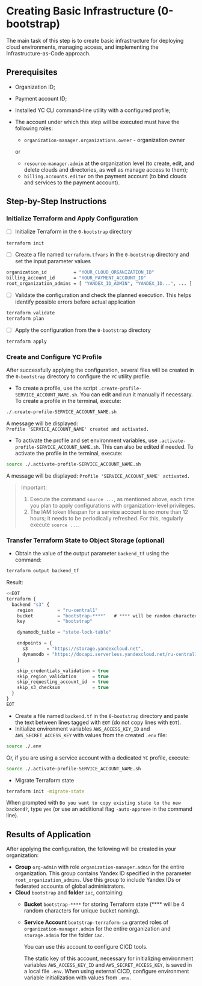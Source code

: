 # Creating Basic Infrastructure (0-bootstrap)

The main task of this step is to create basic infrastructure for deploying cloud environments, managing access, and implementing the Infrastructure-as-Code approach.

## Prerequisites
- Organization ID;
- Payment account ID;
- Installed YC CLI command-line utility with a configured profile;
- The account under which this step will be executed must have the following roles:
  - `organization-manager.organizations.owner` - organization owner 
  
  or

  - `resource-manager.admin` at the organization level (to create, edit, and delete clouds and directories, as well as manage access to them);
  - `billing.accounts.editor` on the payment account (to bind clouds and services to the payment account).

## Step-by-Step Instructions
### Initialize Terraform and Apply Configuration
- [ ] Initialize Terraform in the `0-bootstrap` directory

```sh
terraform init
```

- [ ] Create a file named `terraform.tfvars` in the `0-bootstrap` directory and set the input parameter values

```sh
organization_id          = "YOUR_CLOUD_ORGANIZATION_ID"
billing_account_id       = "YOUR_PAYMENT_ACCOUNT_ID"
root_organization_admins = [ "YANDEX_ID_ADMIN", "YANDEX_ID...", ... ]
```

- [ ] Validate the configuration and check the planned execution. This helps identify possible errors before actual application

```sh
terraform validate
terraform plan
```

- [ ] Apply the configuration from the `0-bootstrap` directory

```sh
terraform apply
```

### Create and Configure YC Profile
After successfully applying the configuration, several files will be created in the `0-bootstrap` directory to configure the `YC` utility profile.
- To create a profile, use the script `.create-profile-SERVICE_ACCOUNT_NAME.sh`. You can edit and run it manually if necessary. To create a profile in the terminal, execute:

```sh
./.create-profile-SERVICE_ACCOUNT_NAME.sh
```

A message will be displayed:  
`Profile 'SERVICE_ACCOUNT_NAME' created and activated.`

- To activate the profile and set environment variables, use `.activate-profile-SERVICE_ACCOUNT_NAME.sh`. This can also be edited if needed. To activate the profile in the terminal, execute: 

```sh
source ./.activate-profile-SERVICE_ACCOUNT_NAME.sh
```
A message will be displayed: `Profile 'SERVICE_ACCOUNT_NAME' activated.`

> Important: 
> 1. Execute the command `source ...`, as mentioned above, each time you plan to apply configurations with organization-level privileges.  
> 2. The IAM token lifespan for a service account is no more than 12 hours; it needs to be periodically refreshed. For this, regularly execute `source ...`.

### Transfer Terraform State to Object Storage (optional)
  - Obtain the value of the output parameter `backend_tf` using the command:
```sh
terraform output backend_tf
```
Result:
```js
<<EOT
terraform {
  backend "s3" {
    region         = "ru-central1"
    bucket         = "bootstrap-****"   # **** will be random characters
    key            = "bootstrap"

    dynamodb_table = "state-lock-table"

    endpoints = {
      s3       = "https://storage.yandexcloud.net",
      dynamodb = "https://docapi.serverless.yandexcloud.net/ru-central1/****/****"  # **** will be your connection parameters
    }

    skip_credentials_validation = true
    skip_region_validation      = true
    skip_requesting_account_id  = true
    skip_s3_checksum            = true
  }
}
EOT
```
  - Create a file named `backend.tf` in the `0-bootstrap` directory and paste the text between lines tagged with `EOT` (do not copy lines with `EOT`).
  - Initialize environment variables `AWS_ACCESS_KEY_ID` and `AWS_SECRET_ACCESS_KEY` with values from the created `.env` file:
```sh
source ./.env
```
Or, if you are using a service account with a dedicated `YC` profile, execute:
```sh
source ./.activate-profile-SERVICE_ACCOUNT_NAME.sh
```
  - Migrate Terraform state

```sh
terraform init -migrate-state
```

When prompted with `Do you want to copy existing state to the new backend?`, type `yes` (or use an additional flag `-auto-approve` in the command line).

## Results of Application
After applying the configuration, the following will be created in your organization:
- **Group** `org-admin` with role `organization-manager.admin` for the entire organization. This group contains Yandex ID specified in the parameter `root_organization_admins`. Use this group to include Yandex IDs or federated accounts of global administrators.
- **Cloud** `bootstrap` and **folder** `iac`, containing:
  - **Bucket** `bootstrap-****` for storing Terraform state (**** will be 4 random characters for unique bucket naming).
  - **Service Account** `bootstrap-terraform-sa` granted roles of `organization-manager.admin` for the entire organization and `storage.admin` for the folder `iac`.
    
    You can use this account to configure CICD tools.

    The static key of this account, necessary for initializing environment variables `AWS_ACCESS_KEY_ID` and `AWS_SECRET_ACCESS_KEY`, is saved in a local file `.env`. When using external CICD, configure environment variable initialization with values from `.env`.
